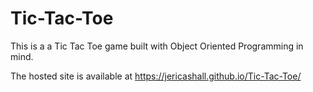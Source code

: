 # Tic-Tac-Toe

This is a a Tic Tac Toe game built with Object Oriented Programming in mind.

The hosted site is available at https://jericashall.github.io/Tic-Tac-Toe/
